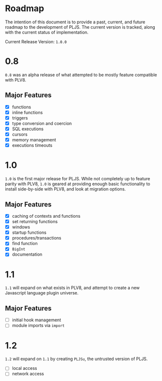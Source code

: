 # Roadmap

The intention of this document is to provide a past, current, and future roadmap to the development of PLJS. The current version is tracked, along with the current status of implementation.

Current Release Version: `1.0.0`

# 0.8

`0.8` was an alpha release of what attempted to be mostly feature compatible with PLV8.

## Major Features

- [x] functions
- [x] inline functions
- [x] triggers
- [x] type conversion and coercion
- [x] SQL executions
- [x] cursors
- [x] memory management
- [x] executions timeouts

# 1.0

`1.0` is the first major release for PLJS. While not completely up to feature parity with PLV8, `1.0` is geared at providing enough basic functionality to install side-by-side with PLV8, and look at migration options.

## Major Features

- [x] caching of contexts and functions
- [x] set returning functions
- [x] windows
- [x] startup functions
- [x] procedures/transactions
- [x] find function
- [x] `BigInt`
- [x] documentation

# 1.1

`1.1` will expand on what exists in PLV8, and attempt to create a new Javascript language plugin universe.

## Major Features

- [ ] initial hook management
- [ ] module imports via `import`

# 1.2

`1.2` will expand on `1.1` by creating `PLJSu`, the untrusted version of PLJS.

- [ ] local access
- [ ] network access
